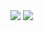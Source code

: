 

<img src = "https://i0.wp.com/portal.vidadesilicio.com.br/wp-content/uploads/2017/12/pwm_fade.gif?resize=381%2C173&ssl=1" > 

<img src = "https://i0.wp.com/portal.vidadesilicio.com.br/wp-content/uploads/2017/12/PWMan.gif?resize=462%2C173&ssl=1" >

